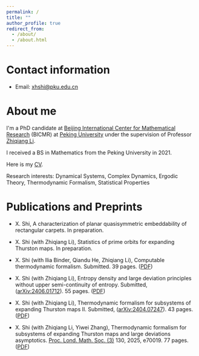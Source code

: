 ```yaml
---
permalink: /
title: ""
author_profile: true
redirect_from: 
  - /about/
  - /about.html
---
```


Contact information
===================

- Email: <xhshi@pku.edu.cn>


About me
========

I'm a PhD candidate at [Beijing International Center for Mathematical Research](https://bicmr.pku.edu.cn) (BICMR) at [Peking University](https://english.pku.edu.cn) under the supervision of Professor [Zhiqiang Li](https://www.math.pku.edu.cn/teachers/lizq/). 

I received a BS in Mathematics from the Peking University in 2021.

Here is my [CV](../files/cv_sxh.pdf).


Research interests: Dynamical Systems, Complex Dynamics, Ergodic Theory, Thermodynamic Formalism, Statistical Properties


Publications and Preprints
==========================

<!--
- X. Shi (with Jianyu Chen, Vadim Kaloshin, Zhiqiang Li, Boxi Liu), Length spectrum rigidity for Z2-symmetric Bunimovich stadia. In preparation.

-->

- X. Shi, A characterization of planar quasisymmetric embeddability of rectangular carpets. In preparation.

- X. Shi (with Zhiqiang Li), Statistics of prime orbits for expanding Thurston maps. In preparation.

- X. Shi (with Ilia Binder, Qiandu He, Zhiqiang Li), Computable thermodynamic formalism. Submitted. 39 pages. ([PDF](../files/Publication/Computability/main.pdf))

- X. Shi (with Zhiqiang Li), Entropy density and large deviation principles without upper semi-continuity of entropy. Submitted, ([arXiv:2406.01712](https://arxiv.org/abs/2406.01712)). 55 pages. ([PDF](../files/Publication/Ergodic_Theory_of_Subsystems/III_Level-2_LDP/main.pdf))

- X. Shi (with Zhiqiang Li), Thermodynamic formalism for subsystems of expanding Thurston maps II. Submitted, ([arXiv:2404.07247](https://arxiv.org/abs/2404.07247)). 43 pages. ([PDF](../files/Publication/Ergodic_Theory_of_Subsystems/II_Uniqueness/main.pdf))

- X. Shi (with Zhiqiang Li, Yiwei Zhang), Thermodynamic formalism for subsystems of expanding Thurston maps and large deviations asymptotics. [Proc. Lond. Math. Soc. (3)](https://londmathsoc.onlinelibrary.wiley.com/doi/10.1112/plms.70019) 130, 2025, e70019. 77 pages. ([PDF](../files/Publication/Ergodic_Theory_of_Subsystems/I_Existence_and_LDA/main.pdf))
